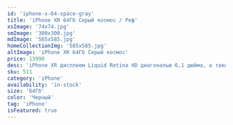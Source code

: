 ```yaml
---
id: 'iphone-x-64-space-gray'
title: 'iPhone XR 64Гб Серый космос / Реф'
xsImage: '74x74.jpg'
smImage: '300x300.jpg'
mdImage: '585x585.jpg'
homeCollectionImg: '585x585.jpg'
altImage: 'iPhone XR 64Гб Серый космос'
price: 13990
desc: 'iPhone XR дисплеем Liquid Retina HD диагональю 6,1 дюйма, а также новым передовым процессором Apple A12 Bionic. Беспроводная зарядка поддерживает стандартные зарядные устройства Qi. Передовая технология Face ID позволяет быстро разблокировать устройство и подключиться к приложениям. Степень защиты корпуса от брызг, воды и пыли соответствует стандарту IP67 Ёмкость аккумулятора 2942 mAh. '
sku: 511
category: 'iPhone'
availability: 'in-stock'
size: '64Гб'
color: 'Черный'
tag: 'iPhone'
isFeatured: true
---
```

